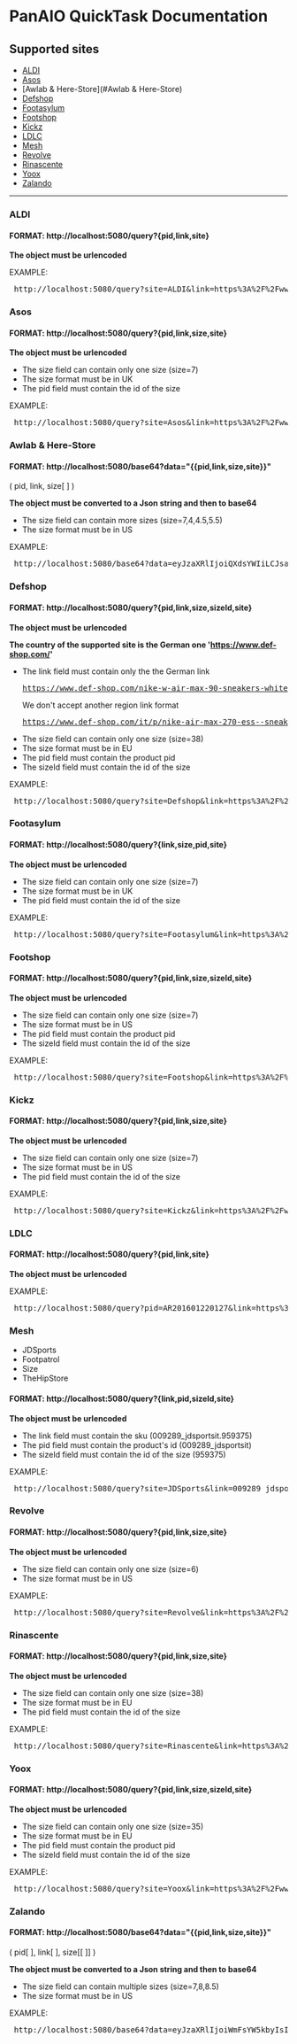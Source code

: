 # PanAIO QuickTask Documentation

## Supported sites
  * [ALDI](#ALDI)
  * [Asos](#Asos)
  * [Awlab & Here-Store](#Awlab & Here-Store)
  * [Defshop](#Defshop)
  * [Footasylum](#Footasylum)
  * [Footshop](#Footshop)
  * [Kickz](#Kickz)
  * [LDLC](#Ldlc)
  * [Mesh](#Mesh)
  * [Revolve](#Revolve)
  * [Rinascente](#Rinascente)
  * [Yoox](#Yoox)
  * [Zalando](#Zalando)
------------------------------------
### ALDI
<h4> FORMAT: http://localhost:5080/query?{pid,link,site} </h4>

**The object must be urlencoded**

EXAMPLE:
<pre> http://localhost:5080/query?site=ALDI&link=https%3A%2F%2Fwww.aldi.co.uk%2Fp%2F710255467648600&pid=710255467648600 </pre>


### Asos
<h4> FORMAT: http://localhost:5080/query?{pid,link,size,site} </h4>

**The object must be urlencoded**

* The size field can contain only one size (size=7)
* The size format must be in UK
* The pid field must contain the id of the size

EXAMPLE:
<pre> http://localhost:5080/query?site=Asos&link=https%3A%2F%2Fwww.asos.com%2Fit%2Fnike%2Fnike-air-max-270-essential-sneakers-bianche%2Fprd%2F21390440%3Fclr%3Dbianco%26colourwayid%3D60163237%26SearchQuery%3Dnike&size=7&pid=21390531 </pre>


### Awlab & Here-Store
<h4> FORMAT:  http://localhost:5080/base64?data="{{pid,link,size,site}}" </h4>
( pid, link, size[ ] ) 

**The object must be converted to a Json string and then to base64**

* The size field can contain more sizes (size=7,4,4.5,5.5)
* The size format must be in US

EXAMPLE:
<pre> http://localhost:5080/base64?data=eyJzaXRlIjoiQXdsYWIiLCJsaW5rIjoiaHR0cHM6Ly9lbi5hdy1sYWIuY29tL21lbi9zaG9lcy9iYXNrZXQvbmlrZS1zYi1ibGF6ZXItdmFwb3ItQVdfMjIxMjIyMkEuaHRtbD9jZ2lkPW1lbl9zaG9lc19iYXNrZXRiYWxsc2hvZXMmZHd2YXJfQVdfXzIyMTIyMjJBX2NvbG9yPTgwNDE2MjMiLCJzaXplIjpbIjciXSwicGlkIjoiQVdfMjIxMjIyMkFfODA0MTYyMyJ9 </pre>


### Defshop
<h4> FORMAT: http://localhost:5080/query?{pid,link,size,sizeId,site} </h4>

**The object must be urlencoded**

**The country of the supported site is the German one 'https://www.def-shop.com/'**

* The link field must contain only the the German link <pre>https://www.def-shop.com/nike-w-air-max-90-sneakers-white-arctic-punch-barely-green.html</pre> We don't accept another region link format <pre>https://www.def-shop.com/it/p/nike-air-max-270-ess--sneakers-nero-DM2462001.html</pre>
* The size field can contain only one size (size=38)
* The size format must be in EU
* The pid field must contain the product pid
* The sizeId field must contain the id of the size

EXAMPLE:
<pre> http://localhost:5080/query?site=Defshop&link=https%3A%2F%2Fwww.def-shop.com%2Fnike-w-air-max-90-sneakers-white-arctic-punch-barely-green.html&size=40&pid=824176&sizeId=8195379 </pre>


### Footasylum
<h4> FORMAT: http://localhost:5080/query?{link,size,pid,site} </h4>

**The object must be urlencoded**

* The size field can contain only one size (size=7)
* The size format must be in UK
* The pid field must contain the id of the size

EXAMPLE:
<pre> http://localhost:5080/query?site=Footasylum&link=https%3A%2F%2Fwww.footasylum.com%2Fkids%2Fkids-footwear%2Fjunior-sizes-3-65%2Fnike-junior-air-force-1-low-trainer-black-048349%2F&size=5.5&pid=0483494 </pre>


### Footshop
<h4> FORMAT: http://localhost:5080/query?{pid,link,size,sizeId,site} </h4>

**The object must be urlencoded**

* The size field can contain only one size (size=7)
* The size format must be in US
* The pid field must contain the product pid
* The sizeId field must contain the id of the size

EXAMPLE:
<pre> http://localhost:5080/query?site=Footshop&link=https%3A%2F%2Fwww.footshop.it%2Fit%2Fscarpe-e-sneaker-da-uomo%2F114958-nike-air-force-1-07-premium-coconut-milk-atomic-orange-fuel-orange.html&size=7&pid=114958&sizeId=728683 </pre>


### Kickz
<h4> FORMAT: http://localhost:5080/query?{pid,link,size,site} </h4>

**The object must be urlencoded**

* The size field can contain only one size (size=7)
* The size format must be in US
* The pid field must contain the id of the size

EXAMPLE:
<pre> http://localhost:5080/query?site=Kickz&link=https%3A%2F%2Fwww.kickz.com%2Fit%2Fjordan-basket-retro-air-jordan-6-retro-black_electric_green-917277012&pid=13814057&size=8 </pre>


### LDLC
<h4> FORMAT: http://localhost:5080/query?{pid,link,site} </h4>

**The object must be urlencoded**

EXAMPLE:
<pre> http://localhost:5080/query?pid=AR201601220127&link=https%3A%2F%2Fwww.ldlc.com%2Ffiche%2FPB00203250.html&site=LDLC </pre>


### Mesh
* JDSports
* Footpatrol
* Size
* TheHipStore

<h4> FORMAT: http://localhost:5080/query?{link,pid,sizeId,site} </h4>

**The object must be urlencoded**
* The link field must contain the sku (009289_jdsportsit.959375) 
* The pid field must contain the product's id (009289_jdsportsit)
* The sizeId field must contain the id of the size (959375)

EXAMPLE:
<pre> http://localhost:5080/query?site=JDSports&link=009289_jdsportsit.959375&pid=009289_jdsportsit&sizeId=959375 </pre>


### Revolve
<h4> FORMAT: http://localhost:5080/query?{pid,link,size,site} </h4>

**The object must be urlencoded**

* The size field can contain only one size (size=6)
* The size format must be in US

EXAMPLE:
<pre> http://localhost:5080/query?site=Revolve&link=https%3A%2F%2Fwww.revolve.com%2Fsuperga-2750-cotu-classic-sneaker%2Fdp%2FSERG-WZ33%2F%3Fd%3DWomens%26srcType%3Dhp_recs_viewed&size=6&pid=SERG-WZ33 </pre>


### Rinascente
<h4> FORMAT: http://localhost:5080/query?{pid,link,size,site} </h4>

**The object must be urlencoded**

* The size field can contain only one size (size=38)
* The size format must be in EU
* The pid field must contain the id of the size

EXAMPLE:
<pre> http://localhost:5080/query?site=Rinascente&link=https%3A%2F%2Fwww.rinascente.it%2Fit%2Fitem%2Fadidas-originals-sneakers-stan-smith-in-pelle-0223578800001&size=38&pid=17231462 </pre>


### Yoox
<h4> FORMAT: http://localhost:5080/query?{pid,link,size,sizeId,site} </h4>

**The object must be urlencoded**

* The size field can contain only one size (size=35)
* The size format must be in EU
* The pid field must contain the product pid
* The sizeId field must contain the id of the size

EXAMPLE:
<pre> http://localhost:5080/query?site=Yoox&link=https%3A%2F%2Fwww.yoox.com%2Fit%2F17033962VF%2Fitem%23cod10%3D17033962VF%26dept%3Dmen%26sizeId%3D0%26sts%3Dsr_men80&size=35&pid=17033962VF&sizeId=19 </pre>


### Zalando
<h4> FORMAT:  http://localhost:5080/base64?data="{{pid,link,size,site}}" </h4>
( pid[ ], link[ ], size[[ ]] ) 

**The object must be converted to a Json string and then to base64**

* The size field can contain multiple sizes (size=7,8,8.5)
* The size format must be in US

EXAMPLE:
<pre> http://localhost:5080/base64?data=eyJzaXRlIjoiWmFsYW5kbyIsImxpbmsiOlsiaHR0cHM6Ly93d3cuemFsYW5kby5pdC9qb3JkYW4tYWlyLWpvcmRhbi0xLW1pZC1zbmVha2Vycy1hbHRlLXdoaXRlZ3ltLXJlZGJsYWNrLWpvYzEybjAwMS1hMjEuaHRtbCJdLCJwaWQiOlsiSk9DMTJOMDAxLUEyMTAwNzAwMDAiXSwic2l6ZSI6W1siNyJdXSwiaW1hZ2UiOlsiaHR0cHM6Ly9pbWcwMS56dGF0Lm5ldC9hcnRpY2xlL3NwcC1tZWRpYS1wMS8wMDljMzU4ZmU0MTI0MzIzODE1MTUzMDU5NTlhNjE1Yi84YTg2OGRlZjI4OGE0ODE0ODNlMWU5ZTdiYmM5MDg4ZC5qcGc/aW13aWR0aD0xMDMiXX0=
</pre>
